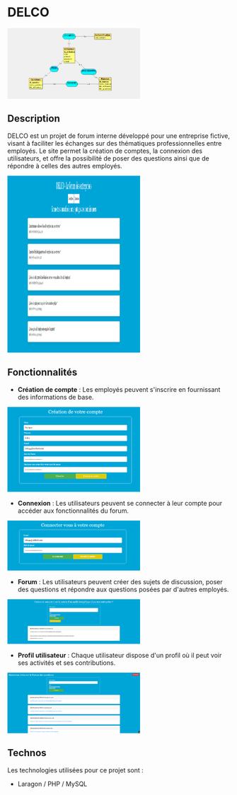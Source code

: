 # DELCO 
<img src="DELCO/d0.png" alt="Texte alternatif" width="300px">

## Description

DELCO est un projet de forum interne développé pour une entreprise fictive, visant à faciliter les échanges sur des thématiques professionnelles entre employés. 
Le site permet la création de comptes, la connexion des utilisateurs, et offre la possibilité de poser des questions ainsi que de répondre à celles des autres employés.

<img src="DELCO/d1.png" alt="Texte alternatif" width="300px" height="400">

## Fonctionnalités

- **Création de compte** : Les employés peuvent s'inscrire en fournissant des informations de base.
  
<img src="DELCO/d2.png" alt="Texte alternatif" width="300px">

- **Connexion** : Les utilisateurs peuvent se connecter à leur compte pour accéder aux fonctionnalités du forum.
  
<img src="DELCO/d3.png" alt="Texte alternatif" width="300px">

- **Forum** : Les utilisateurs peuvent créer des sujets de discussion, poser des questions et répondre aux questions posées par d'autres employés.
  
<img src="DELCO/d5.png" alt="Texte alternatif" width="300px">

- **Profil utilisateur** : Chaque utilisateur dispose d'un profil où il peut voir ses activités et ses contributions.
  
<img src="DELCO/d4.png" alt="Texte alternatif" width="300px">

## Technos

Les technologies utilisées pour ce projet sont :

- Laragon / PHP / MySQL
